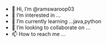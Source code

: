 - 👋 Hi, I’m @ramswaroop03
- 👀 I’m interested in ...
- 🌱 I’m currently learning ...java,python
- 💞️ I’m looking to collaborate on ...
- 📫 How to reach me ...

<!---
ramswaroop03/ramswaroop03 is a ✨ special ✨ repository because its `README.md` (this file) appears on your GitHub profile.
You can click the Preview link to take a look at your changes.
--->
